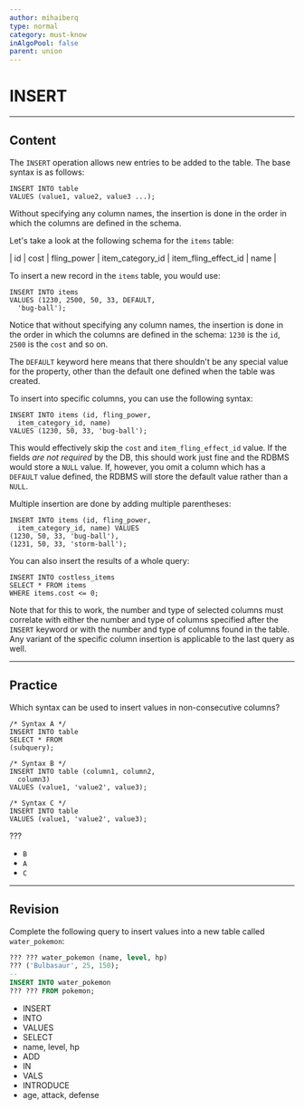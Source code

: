 ```yaml
---
author: mihaiberq
type: normal
category: must-know
inAlgoPool: false
parent: union
---
```


# INSERT


---

## Content

The `INSERT` operation allows new entries to be added to the table. The base syntax is as follows:

```plain-text
INSERT INTO table
VALUES (value1, value2, value3 ...);
```

Without specifying any column names, the insertion is done in the order in which the columns are defined in the schema.

Let's take a look at the following schema for the `items` table:

| id | cost | fling_power | item_category_id | item_fling_effect_id | name |

To insert a new record in the `items` table, you would use:

```plain-text
INSERT INTO items
VALUES (1230, 2500, 50, 33, DEFAULT,
  'bug-ball');
```

Notice that without specifying any column names, the insertion is done in the order in which the columns are defined in the schema: `1230` is the `id`, `2500` is the `cost` and so on.

The `DEFAULT` keyword here means that there shouldn't be any special value for the property, other than the default one defined when the table was created.

To insert into specific columns, you can use the following syntax:

```plain-text
INSERT INTO items (id, fling_power,
  item_category_id, name)
VALUES (1230, 50, 33, 'bug-ball');
```

This would effectively skip the `cost` and `item_fling_effect_id` value. If the fields *are not required* by the DB, this should work just fine and the RDBMS would store a `NULL` value. If, however, you omit a column which has a `DEFAULT` value defined, the RDBMS will store the default value rather than a `NULL`.

Multiple insertion are done by adding multiple parentheses:

```plain-text
INSERT INTO items (id, fling_power,
  item_category_id, name) VALUES
(1230, 50, 33, 'bug-ball'),
(1231, 50, 33, 'storm-ball');
```

You can also insert the results of a whole query:

```plain-text
INSERT INTO costless_items
SELECT * FROM items
WHERE items.cost <= 0;
```

Note that for this to work, the number and type of selected columns must correlate with either the number and type of columns specified after the `INSERT` keyword or with the number and type of columns found in the table. Any variant of the specific column insertion is applicable to the last query as well.


---

## Practice

Which syntax can be used to insert values in non-consecutive columns?

```plain-text
/* Syntax A */
INSERT INTO table
SELECT * FROM
(subquery);

/* Syntax B */
INSERT INTO table (column1, column2,
  column3)
VALUES (value1, 'value2', value3);

/* Syntax C */
INSERT INTO table
VALUES (value1, 'value2', value3);
```

???

- `B`
- `A`
- `C`


---

## Revision

Complete the following query to insert values into a new table called `water_pokemon`:

```sql
??? ??? water_pokemon (name, level, hp) 
??? ('Bulbasaur', 25, 150);
--
INSERT INTO water_pokemon
??? ??? FROM pokemon;
```

- INSERT
- INTO
- VALUES
- SELECT
- name, level, hp
- ADD
- IN
- VALS
- INTRODUCE
- age, attack, defense
